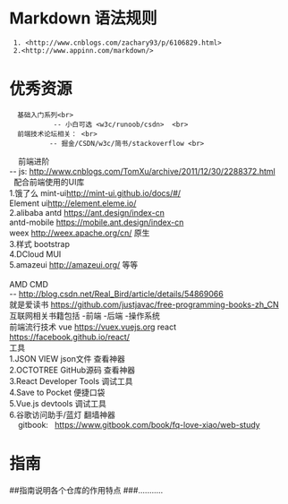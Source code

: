 # Markdown  语法规则
     1. <http://www.cnblogs.com/zachary93/p/6106829.html>
     2.<http://www.appinn.com/markdown/>
# 优秀资源
      基础入门系列<br>
               -- 小白可选 <w3c/runoob/csdn>  <br>
      前端技术论坛相关： <br>
              -- 掘金/CSDN/w3c/简书/stackoverflow <br>
      前端进阶  <br>
              -- js: <http://www.cnblogs.com/TomXu/archive/2011/12/30/2288372.html> <br>   
      配合前端使用的UI库 <br>
                       1.饿了么 mint-ui<http://mint-ui.github.io/docs/#/> <br>
                            Element ui<http://element.eleme.io/><br>
                       2.alibaba antd <https://ant.design/index-cn> <br>
                           antd-mobile <https://mobile.ant.design/index-cn><br>
                           weex  <http://weex.apache.org/cn/>  原生<br>
                       3.样式 bootstrap  <br>
                       4.DCloud  MUI  <br>
                       5.amazeui <http://amazeui.org/>  等等   <br>    
       AMD CMD <br>
                    -- <http://blog.csdn.net/Real_Bird/article/details/54869066><br>
                     就是爱读书 <https://github.com/justjavac/free-programming-books-zh_CN> <br>
                     互联网相关书籍包括 -前端 -后端 -操作系统<br>
       前端流行技术  vue <https://vuex.vuejs.org>  react <https://facebook.github.io/react/> <br>
        工具 <br>
                             1.JSON VIEW                  json文件  查看神器 <br>
                             2.OCTOTREE                   GitHub源码 查看神器 <br>
                             3.React Developer Tools      调试工具 <br>
                             4.Save to Pocket             便捷口袋 <br>
                             5.Vue.js devtools            调试工具 <br>
                             6.谷歌访问助手/蓝灯            翻墙神器     <br> 
     gitbook:    <https://www.gitbook.com/book/fq-love-xiao/web-study>
      
# 指南
##指南说明各个仓库的作用特点
###...........
